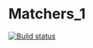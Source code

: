 # Matchers_1
[![Build status](https://ci.appveyor.com/api/projects/status/tx0ayow8u6ho0mq7/branch/master?svg=true)](https://ci.appveyor.com/project/ElenaKareva/matchers-1/branch/master)
